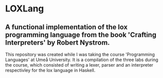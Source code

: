 # LOXLang
## A functional implementation of the lox programming language from the book 'Crafting Interpreters' by Robert Nystrom.

This repository was created while I was taking the course 'Programming Languages' at Umeå University. It is a compilation of the three labs during the course, which consisted of writing a lexer, parser and an interpreter respectivley for the lox language in Haskell.
